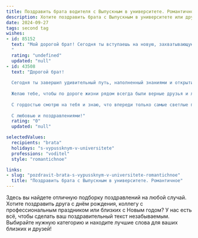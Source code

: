 ```yaml
---
title: Поздравить брата водителя с Выпускным в университете. Романтичное
description: Хотите поздравить брата с Выпускным в университете или другим праздником? Наш ИИ создаст незабываемое поздравление, а вы обязательно выделитесь среди других.  
date: 2024-09-27
tags: second tag
wishes:
- id: 85152
  text: "Мой дорогой брат! Сегодня ты вступаешь на новую, захватывающую дорогу – дорогу взрослой жизни, дорогу, где тебя ждёт не только руль, но и целая вселенная возможностей.  Пусть твой путь водителя будет полон ярких впечатлений, лёгких дорог и счастливых пассажиров.  Я так горжусь тобой, твоей силой, добротой и упорством.  Пусть все твои мечты исполнятся, а сердце всегда будет полно любви и надежды. С выпускным, мой любимый брат!
  "
  rating: "undefined"
  updated: "null"
- id: 43508
  text: "Дорогой брат!
  
  Сегодня ты завершил удивительный путь, наполненный знаниями и открытиями. Поздравляю тебя с выпускным! Ты стал настоящим мастером своего дела, и теперь с гордостью можешь называться водителем. Пусть каждая твоя поездка будет безопасной, а путь — гладким и ярким.
  
  Желаю тебе, чтобы по дороге жизни рядом всегда были верные друзья и любящие люди, а каждый новый день приносил радость открытий и встречи с удивительными местами. Пусть твоя карьера будет яркой, как закат на горизонте, и полной незабываемых моментов.
  
  С гордостью смотрю на тебя и знаю, что впереди только самые светлые перспективы. Да и где бы ты ни был, помни, что ты всегда в моем сердце.
  
  С любовью и поздравлениями!"
  rating: "0"
  updated: "null"

selectedValues:
  recipients: "brata"
  holidays: "s-vypussknym-v-universitete"
  professions: "voditel"
  style: "romantichnoe"

links:
- slug: "pozdravit-brata-s-vypussknym-v-universitete-romantichnoe"
  title: "Поздравить брата с Выпускным в университете. Романтичное"
---
```


Здесь вы найдете отличную подборку поздравлений на любой случай. 
Хотите поздравить друга с днём рождения, коллегу с профессиональным праздником или близких с Новым годом? У нас есть всё, чтобы сделать ваш поздравительный текст незабываемым. Выбирайте нужную категорию и находите лучшие слова для ваших близких и друзей!
